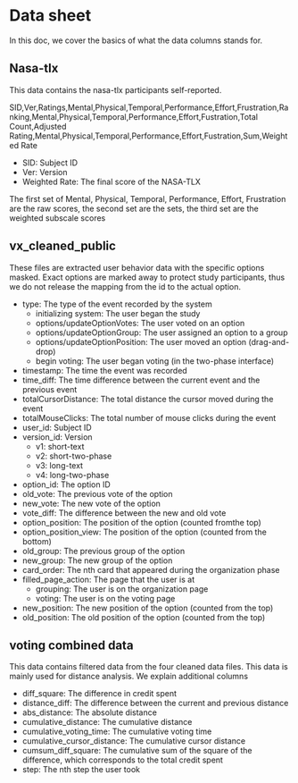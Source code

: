 # Data sheet
In this doc, we cover the basics of what the data columns stands for.

## Nasa-tlx
This data contains the nasa-tlx participants self-reported.

SID,Ver,Ratings,Mental,Physical,Temporal,Performance,Effort,Frustration,Ranking,Mental,Physical,Temporal,Performance,Effort,Fustration,Total Count,Adjusted Rating,Mental,Physical,Temporal,Performance,Effort,Fustration,Sum,Weighted Rate

- SID: Subject ID
- Ver: Version
- Weighted Rate: The final score of the NASA-TLX

The first set of Mental, Physical, Temporal, Performance, Effort, Frustration are the raw scores, the second set are the sets, the third set are the weighted subscale scores

## vx_cleaned_public
These files are extracted user behavior data with the specific options masked. Exact options are marked away to protect study participants, thus we do not release the mapping from the id to the actual option.

- type: The type of the event recorded by the system
    - initializing system: The user began the study
    - options/updateOptionVotes: The user voted on an option
    - options/updateOptionGroup: The user assigned an option to a group
    - options/updateOptionPosition: The user moved an option (drag-and-drop)
    - begin voting: The user began voting (in the two-phase interface)
- timestamp: The time the event was recorded
- time_diff: The time difference between the current event and the previous event
- totalCursorDistance: The total distance the cursor moved during the event
- totalMouseClicks: The total number of mouse clicks during the event
- user_id: Subject ID
- version_id: Version
    - v1: short-text
    - v2: short-two-phase
    - v3: long-text
    - v4: long-two-phase
- option_id: The option ID
- old_vote: The previous vote of the option
- new_vote: The new vote of the option
- vote_diff: The difference between the new and old vote
- option_position: The position of the option (counted fromthe top)
- option_position_view: The position of the option (counted from the bottom)
- old_group: The previous group of the option
- new_group: The new group of the option
- card_order: The nth card that appeared during the organization phase
- filled_page_action: The page that the user is at
    - grouping: The user is on the organization page
    - voting: The user is on the voting page
- new_position: The new position of the option (counted from the top)
- old_position: The old position of the option (counted from the top)

## voting combined data
This data contains filtered data from the four cleaned data files. This data is mainly used for distance analysis. We explain additional columns

- diff_square: The difference in credit spent
- distance_diff: The difference between the current and previous distance
- abs_distance: The absolute distance
- cumulative_distance: The cumulative distance
- cumulative_voting_time: The cumulative voting time
- cumulative_cursor_distance: The cumulative cursor distance
- cumsum_diff_square: The cumulative sum of the square of the difference, which corresponds to the total credit spent
- step: The nth step the user took
